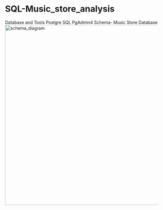 # SQL-Music_store_analysis
Database and Tools
Postgre SQL
PgAdmin4
Schema- Music Store Database
<img width="594" alt="schema_diagram" src="https://github.com/EshaBhatpagar/SQL-Music_store_analysis/assets/171691554/e5c80e7d-467a-46c2-ab7e-9be22975f6aa">
